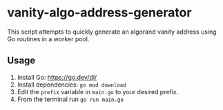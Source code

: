 # vanity-algo-address-generator

This script attempts to quickly generate an algorand vanity address using Go routines in a worker pool.

## Usage

1. Install Go: https://go.dev/dl/
2. Install dependencies: `go mod download`
3. Edit the `prefix` variable in `main.go` to your desired prefix.
4. From the terminal run `go run main.go`
